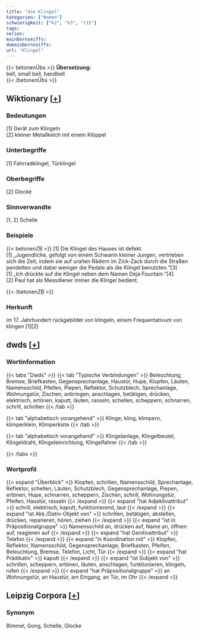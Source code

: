 ```yaml
---
title: "die Klingel"
kategorien: ["Nomen"]
schwierigkeit: ["k2", "h3", "r15"]
tags:
series:
mainDornseiffs:
domainDornseiffs:
url: "Klingel"
---
```


{{< betonenÜbs >}}
**Übersetzung:**  
bell, small bell, handbell  
{{< /betonenÜbs >}}

## Wiktionary [[+](https://de.wiktionary.org/wiki/Klingel)]

### Bedeutungen
[1] Gerät zum Klingeln  
[2] kleiner Metallkelch mit einem Klöppel  

### Unterbegriffe
[1] Fahrradklingel, Türklingel  

### Oberbegriffe
[2] Glocke  

### Sinnverwandte
[1, 2] Schelle  

### Beispiele
{{< betonenZB >}}
[1] Die Klingel des Hauses ist defekt.  
[1] „Jugendliche, gefolgt von einem Schwarm kleiner Jungen, vertrieben sich die Zeit, indem sie auf uralten Rädern im Zick-Zack durch die Straßen pendelten und dabei weniger die Pedale als die Klingel benutzten.“[3]  
[1] „Ich drückte auf die Klingel neben dem Namen Deja Fountain.“[4]  
[2] Paul hat als Messdiener immer die Klingel bedient.  

{{< /betonenZB >}}
### Herkunft
im 17. Jahrhundert rückgebildet von klingeln, einem Frequentativum von klingen [1][2]  



## dwds [[+](https://www.dwds.de/wb/Klingel)]

### Wortinformation
{{< tabs "Dwds" >}}
{{< tab "Typische Verbindungen" >}}
Beleuchtung, Bremse, Briefkasten, Gegensprechanlage, Haustür, Hupe, Klopfen, Läuten, Namensschild, Pfeifen, Piepen, Reflektor, Schutzblech, Sprechanlage, Wohnungstür, Zischen, anbringen, anschlagen, betätigen, drücken, elektrisch, ertönen, kaputt, läuten, rasseln, schellen, scheppern, schnarren, schrill, schrillen
{{< /tab >}}

{{< tab "alphabetisch vorangehend" >}}
Klinge, kling, klimpern, klimperklein, Klimperkiste
{{< /tab >}}

{{< tab "alphabetisch vorangehend" >}}
Klingelanlage, Klingelbeutel, Klingeldraht, Klingeleinrichtung, Klingelfahrer
{{< /tab >}}

{{< /tabs >}}

### Wortprofil
{{< expand "Überblick" >}} Klopfen, schrillen, Namensschild, Sprechanlage, Reflektor, schellen, Läuten, Schutzblech, Gegensprechanlage, Piepen, ertönen, Hupe, schnarren, scheppern, Zischen, schrill, Wohnungstür, Pfeifen, Haustür, rasseln {{< /expand >}}
{{< expand "hat Adjektivattribut" >}} schrill, elektrisch, kaputt, funktionierend, laut {{< /expand >}}
{{< expand "ist Akk./Dativ-Objekt von" >}} schrillen, betätigen, abstellen, drücken, reparieren, hören, ziehen {{< /expand >}}
{{< expand "ist in Präpositionalgruppe" >}} Namensschild an, drücken auf, Name an, öffnen auf, reagieren auf {{< /expand >}}
{{< expand "hat Genitivattribut" >}} Telefon {{< /expand >}}
{{< expand "in Koordination mit" >}} Klopfen, Reflektor, Namensschild, Gegensprechanlage, Briefkasten, Pfeifen, Beleuchtung, Bremse, Telefon, Licht, Tür {{< /expand >}}
{{< expand "hat Prädikativ" >}} kaputt {{< /expand >}}
{{< expand "ist Subjekt von" >}} schrillen, scheppern, ertönen, läuten, anschlagen, funktionieren, klingeln, rufen {{< /expand >}}
{{< expand "hat Präpositionalgruppe" >}} an Wohnungstür, an Haustür, am Eingang, an Tür, im Ohr {{< /expand >}}

## Leipzig Corpora [[+](https://corpora.uni-leipzig.de/en/res?word=Klingel&corpusId=deu_newscrawl-public_2018)]


### Synonym
Bimmel, Gong, Schelle, Glocke

